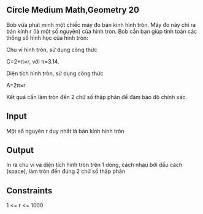 Circle
Medium
Math,Geometry
20
---

Bob vừa phát minh một chiếc máy đo bán kính hình tròn. Máy đo này chỉ ra bán kính r (là một số nguyên) của hình tròn. Bob cần bạn giúp tính toán các thông số hình học của hình tròn:

Chu vi hình tròn, sử dụng công thức

C=2×π×r, với π=3.14.

Diện tích hình tròn, sử dụng công thức

A=2π×r

Kết quả cần làm tròn đến 2 chữ số thập phân để đảm bảo độ chính xác.

## Input
Một số nguyên r duy nhất là bán kính hình tròn

## Output
In ra chu vi và diện tích hình tròn trên 1 dòng, cách nhau bởi dấu cách (space), làm tròn đến đúng 2 chữ số thập phân

## Constraints
1 <= r <= 1000
